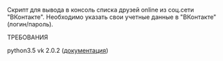 Скрипт для вывода в консоль списка друзей online из соц.сети "ВКонтакте".
Необходимо указать свои учетные данные в "ВКонтакте" (логин/пароль).


ТРЕБОВАНИЯ

python3.5
vk 2.0.2 (<a href='https://pypi.python.org/pypi/vk'>документация</a>)
